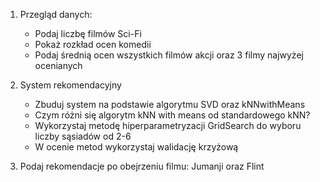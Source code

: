 1. Przegląd danych:

    * Podaj liczbę filmów Sci-Fi
    * Pokaż rozkład ocen komedii
    * Podaj średnią ocen wszystkich filmów akcji oraz 3 filmy najwyżej ocenianych

2. System rekomendacyjny

    * Zbuduj system na podstawie algorytmu SVD oraz kNNwithMeans
    * Czym różni się algorytm kNN with means od standardowego kNN?
    * Wykorzystaj metodę hiperparametryzacji GridSearch do wyboru liczby sąsiadów od 2-6
    * W ocenie metod wykorzystaj walidację krzyżową

3. Podaj rekomendacje po obejrzeniu filmu: Jumanji  oraz Flint
